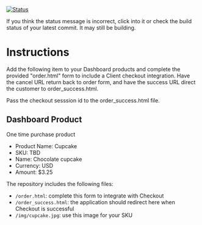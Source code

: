 [![Status](https://img.shields.io/badge/status-PROCESSING%20COMMIT%20ID:%20f173a9d3d925cb4786b564b121f91a63555c2b57-yellow.svg)](https://github.com/raysaavedra-work/bakery_scaffold_IYL1IyRjsYnLHzPD/commit/f173a9d3d925cb4786b564b121f91a63555c2b57)





If you think the status message is incorrect, click into it or check the build status of your latest commit. It may still be building.

# Instructions 

Add the following item to your Dashboard products and complete the provided "order.html" form to include a Client checkout integration. Have the cancel URL return back to order form, and have the success URL direct the customer to order_success.html. 

Pass the checkout sesssion id to the order_success.html file.

## Dashboard Product
One time purchase product
* Product Name: Cupcake
* SKU: TBD
* Name: Chocolate cupcake
* Currency: USD
* Amount: $3.25

The repository includes the following files:
* `/order.html`: complete this form to integrate with Checkout
* `/order_success.html`: the application should redirect here when Checkout is successful
* `/img/cupcake.jpg`: use this image for your SKU
